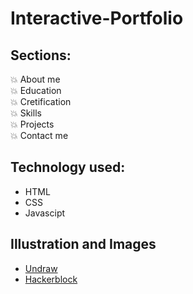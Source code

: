 # Interactive-Portfolio 


## Sections:
💥 About me\
💥 Education\
💥 Cretification\
💥 Skills\
💥 Projects\
💥 Contact me

## Technology used:
- HTML
- CSS
- Javascipt

## Illustration and Images
- [Undraw](https://undraw.co/)
- [Hackerblock](https://hack.codingblocks.com/)
